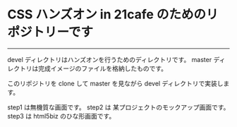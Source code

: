 # CSS ハンズオン in 21cafe のためのリポジトリーです

---------------

devel ディレクトリはハンズオンを行うためのディレクトリです。
master ディレクトリは完成イメージのファイルを格納したものです。

このリポジトリを clone して master を見ながら devel ディレクトリで実装します。

step1 は無機質な画面です。
step2 は 某プロジェクトのモックアップ画面です。
step3 は html5biz のひな形画面です。